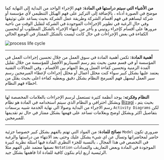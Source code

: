 **من الأشياء التي سيتم دراستها في المادة:** فهم الإجراء الواحد من البداية إلى النهاية كما موضح في الصورة أدناه ،
بالإضافة إلى التركيز على فهم الهيكل التنظيمي لأي مؤسسة أو شركة ليساهم في فهم أقسام الشركة وطريقة عمل الشركة بحيث يساعد
على توثيقها وفي حال الرغبة في تطوير الإجراءات الموجودة في الشركة لتقليل الوقت من ناحية مرورها على أقسام كإجراء روتيني و
يأخر من انتهاء الإجراء بالشكل المطلوب أو لتحسين الكفاءة في بعض الإجراءات في حال كانت ليست بالشكل الممتاز في الوضع الحالي

![process life cycle](https://github.com/DevMoath/docs/raw/master/img/bpm.png)

---
**أهمية المادة:** تكمن أهمية المادة في سوق العمل من خلال تحسين إجراءات العمل في المؤسسة أو في قسم معين بحيث يتم رسم
السيناريو الأفضل للمؤسسة من خلال تقليل المدة الزمنية وتحسين كفاءة العمل وربط المهام بين الأقسام ، وفي المجالات التقنية
يعتمد عليها بشكل كبير سواء كنت محلل أعمال أو محلل إجراءات لإعطاء المبرمجين رسم سير العمل ليسهل فهم المبرمج النظام بشكل
دقيق ويعطيه كفاءة اعلى بحيث يقلل من اخطاء فهم النظام.

---
**النظام وفكرته:** يوجد أنظمة كثيرة تستعمل لرسم الإجراءات بالعلامات المخصصة لها وبشكل احترافي و النظام الذي سيتم
استخدامه في المادة هو نظام  [Bizagi](https://www.bizagi.com/) ، بحيث يتم رسم الاجراء من البداية وصولا الى نهاية الخدمة
شبيه برسمات `Activity Diagrams` لكن بتفاصيل اكثر وبشكل اوضح وبعلامات تساعد على فهمها بشكل ممتاز في حال تم تقديمها
للمبرمجين.

---
**نصائح للمادة:** من المواد التي تهتم بالفهم بشكل كبير خصوصا جزئية `Model` ضروري تكون حاضر لمحاضراتها وتسأل عن اي شيء
يشكل عليك وحتى بعد الانتهاء من دراستها والرغبة في التخصص في هذا المجال ، بالنسبة للجزء النظري المادة فيها اسئلة نظرية
كبيرة نصفها معتمد على الفهم مثلا `Notation` الموجودة في المادة وبعض التعاريف والتعدادات الرئيسية اربع ايام بتكون كافية
للمادة اذا فاهمها بشكل جيد.
